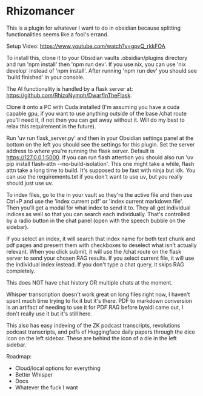 # Rhizomancer

This is a plugin for whatever I want to do in obsidian because splitting functionalities seems like a fool's errand.

Setup Video: <https://www.youtube.com/watch?v=gpvQ_rkkFOA>

To install this, clone it to your Obsidian vaults .obsidian/plugins directory and run 'npm install' then 'npm run dev'.
If you use nix, you can use 'nix develop' instead of 'npm install'. After running 'npm run dev' you should see 'build finished' in your console.

The AI functionality is handled by a flask server at: <https://github.com/RhizoNymph/DwarfInTheFlask>.

Clone it onto a PC with Cuda installed (I'm assuming you have a cuda capable gpu, if you want to use anything outside of the base /chat route you'll need it, if not then you can get away without it. Will do my best to relax this requirement in the future).

Run 'uv run flask_server.py' and then in your Obsidian settings panel at the bottom on the left you should see the settings for this plugin. Set the server address to where you're running the flask server. Default is https://127.0.0.1:5000. If you can run flash attention you should also run 'uv pip install flash-attn --no-build-isolation'. This one might take a while, flash attn take a long time to build. It's supposed to be fast with ninja but idk. You can use the requirements.txt if you don't want to use uv, but you really should just use uv.

To index files, go to the in your vault so they're the active file and then use Ctrl+P and use the 'index current pdf' or 'index current markdown file'. Then you'll get a modal for what index to send it to. They all get individual indices as well so that you can search each individually. That's controlled by a radio button in the chat panel (open with the speech bubble on the sidebar).

If you select an index, it will search that index name for both text chunk and pdf pages and present them with checkboxes to deselect what isn't actually relevant. When you click submit, it will use the /chat route on the flask server to send your chosen RAG results. If you select current file, it will use the individual index instead. If you don't type a chat query, it skips RAG completely.

This does NOT have chat history OR multiple chats at the moment.

Whisper transcription doesn't work great on long files right now, I haven't spent much time trying to fix it but it's there.
PDF to markdown conversion is an artifact of needing to use it for PDF RAG before byaldi came out, I don't really use it but it's still here.

This also has easy indexing of the ZK podcast transcripts, revolutions podcast transcripts, and pdfs of Huggingface daily papers through the dice icon on the left sidebar. These are behind the icon of a die in the left sidebar.

Roadmap:
- Cloud/local options for everything
- Better Whisper
- Docs
- Whatever the fuck I want
